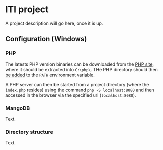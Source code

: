 # ITI project

A project description will go here, once it is up.

## Configuration (Windows)

### PHP

The latests PHP version binaries can be downloaded from the [PHP site][1], where it should be extracted into `C:\php\`. THe PHP directory should then [be added][2] to the `PATH` environment variable.

A PHP server can then be started from a project directory (where the `index.php` resides) using the command `php -S localhost:8080` and then accessed in the browser via the specified uri (`localhost:8080`).

### MangoDB

Text.

### Directory structure

Text.

<!-- links -->

[1]: https://windows.php.net/download
[2]: https://www.forevolve.com/en/articles/2016/10/27/how-to-add-your-php-runtime-directory-to-your-windows-10-path-environment-variable/



